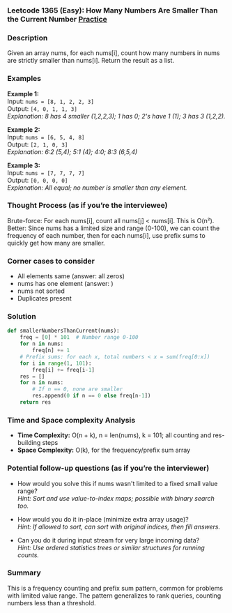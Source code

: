 ### Leetcode 1365 (Easy): How Many Numbers Are Smaller Than the Current Number [Practice](https://leetcode.com/problems/how-many-numbers-are-smaller-than-the-current-number)

### Description  
Given an array nums, for each nums[i], count how many numbers in nums are strictly smaller than nums[i]. Return the result as a list.

### Examples  

**Example 1:**  
Input: `nums = [8, 1, 2, 2, 3]`  
Output: `[4, 0, 1, 1, 3]`  
*Explanation: 8 has 4 smaller (1,2,2,3); 1 has 0; 2's have 1 (1); 3 has 3 (1,2,2).*

**Example 2:**  
Input: `nums = [6, 5, 4, 8]`  
Output: `[2, 1, 0, 3]`  
*Explanation: 6:2 (5,4); 5:1 (4); 4:0; 8:3 (6,5,4)*

**Example 3:**  
Input: `nums = [7, 7, 7, 7]`  
Output: `[0, 0, 0, 0]`  
*Explanation: All equal; no number is smaller than any element.*

### Thought Process (as if you’re the interviewee)  
Brute-force: For each nums[i], count all nums[j] < nums[i]. This is O(n²).
Better: Since nums has a limited size and range (0-100), we can count the frequency of each number, then for each nums[i], use prefix sums to quickly get how many are smaller.

### Corner cases to consider  
- All elements same (answer: all zeros)
- nums has one element (answer: )
- nums not sorted
- Duplicates present

### Solution
```python
def smallerNumbersThanCurrent(nums):
    freq = [0] * 101  # Number range 0-100
    for n in nums:
        freq[n] += 1
    # Prefix sums: for each x, total numbers < x = sum(freq[0:x])
    for i in range(1, 101):
        freq[i] += freq[i-1]
    res = []
    for n in nums:
        # If n == 0, none are smaller
        res.append(0 if n == 0 else freq[n-1])
    return res
```

### Time and Space complexity Analysis  
- **Time Complexity:** O(n + k), n = len(nums), k = 101; all counting and res-building steps
- **Space Complexity:** O(k), for the frequency/prefix sum array

### Potential follow-up questions (as if you’re the interviewer)  

- How would you solve this if nums wasn't limited to a fixed small value range?  
  *Hint: Sort and use value-to-index maps; possible with binary search too.*

- How would you do it in-place (minimize extra array usage)?  
  *Hint: If allowed to sort, can sort with original indices, then fill answers.*

- Can you do it during input stream for very large incoming data?  
  *Hint: Use ordered statistics trees or similar structures for running counts.*

### Summary
This is a frequency counting and prefix sum pattern, common for problems with limited value range. The pattern generalizes to rank queries, counting numbers less than a threshold.
